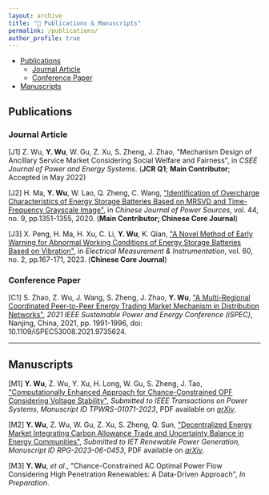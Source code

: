 ```yaml
---
layout: archive
title: "📝 Publications & Manuscripts"
permalink: /publications/
author_profile: true
---
```

- [Publications](#publications)
  - [Journal Article](#journal-article)
  - [Conference Paper](#conference-paper)
- [Manuscripts](#manuscripts)

<!-- {% if author.googlescholar %}
  You can also find my articles on <u><a href="{{author.googlescholar}}">my Google Scholar profile</a>.</u>
{% endif %}

{% include base_path %}

{% for post in site.publications reversed %}
  {% include archive-single.html %}
{% endfor %} -->

## Publications

### Journal Article

[J1] Z. Wu, **Y. Wu**, W. Gu, Z. Xu, S. Zheng, J. Zhao, "Mechanism Design of Ancillary Service Market Considering Social Welfare and Fairness", in *CSEE Journal of Power and Energy Systems*. (**JCR Q1**; **Main Contributor**; Accepted in May 2022)<span id="J1"></span>

[J2] H. Ma, **Y. Wu**, W. Lao, Q. Zheng, C. Wang, ["Identification of Overcharge Characteristics of Energy Storage Batteries Based on MRSVD and Time-Frequency Grayscale Image"](https://kns.cnki.net/kcms2/article/abstract?v=3uoqIhG8C44YLTlOAiTRKibYlV5Vjs7i8oRR1PAr7RxjuAJk4dHXovU16gzjO4fHAh6fDxnebR-ZYdyZaeSQquEp-HbI-XB6&uniplatform=NZKPT), in *Chinese Journal of Power Sources*, vol. 44, no. 9, pp.1351-1355, 2020. (**Main Contributor; Chinese Core Journal**)<span id="J2"></span>

[J3] X. Peng, H. Ma, H. Xu, C. Li, **Y. Wu**, K. Qian, ["A Novel Method of Early Warning for Abnormal Working Conditions of Energy Storage Batteries Based on Vibration"](https://kns.cnki.net/kcms2/article/abstract?v=Zx5UZ-cNHTg8HH2Nklh3-MLBGpQP8PLXt0WWCbwkOa1WE08u9sDqa7HVjN72LSs4kChjdr80tPJ4m-USI_WUqesM_w4Y7nlzt4S4SjlgZc-U4AcT9JO-E77C5W7V4NZ0XwrebE7jf_tn2SaqJnBKkA==&uniplatform=NZKPT&language=CHS&version=YSB), in *Electrical Measurement & Instrumentation*, vol. 60, no. 2, pp.167-171, 2023. (**Chinese Core Journal**)<span id="J3"></span>

### Conference Paper

[C1] S. Zhao, Z. Wu, J. Wang, S. Zheng, J. Zhao, **Y. Wu**, ["A Multi-Regional Coordinated Peer-to-Peer Energy Trading Market Mechanism in Distribution Networks"](https://ieeexplore.ieee.org/document/9735624/authors#authors), *2021 IEEE Sustainable Power and Energy Conference (iSPEC)*, Nanjing, China, 2021, pp. 1991-1996, doi: 10.1109/iSPEC53008.2021.9735624.<span id="C1"></span>

---

## Manuscripts

[M1] **Y. Wu**, Z. Wu, Y. Xu, H. Long, W. Gu, S. Zheng, J. Tao, ["Computationally Enhanced Approach for Chance-Constrained OPF Considering Voltage Stability"](https://arxiv.org/abs/2306.14527), *Submitted to IEEE Transactions on Power Systems, Manuscript ID TPWRS-01071-2023*, PDF available on [*arXiv*](https://arxiv.org/pdf/2306.14527.pdf).<span id="M1"></span>

[M2] **Y. Wu**, Z. Wu, W. Gu, Z. Xu, S. Zheng, Q. Sun, ["Decentralized Energy Market Integrating Carbon Allowance Trade and Uncertainty Balance in Energy Communities"](https://arxiv.org/abs/2301.12129), *Submitted to IET Renewable Power Generation, Manuscript ID RPG-2023-06-0453*, PDF available on [*arXiv*](https://arxiv.org/pdf/2301.12129.pdf).<span id="M2"></span>

[M3] **Y. Wu**, *et al.*, "Chance-Constrained AC Optimal Power Flow Considering High Penetration Renewables: A Data-Driven Approach", *In Preparation*.<span id="M3"></span>